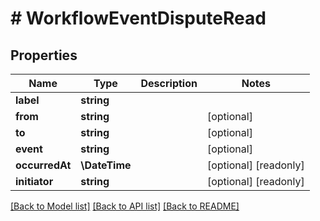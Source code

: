 # # WorkflowEventDisputeRead

## Properties

Name | Type | Description | Notes
------------ | ------------- | ------------- | -------------
**label** | **string** |  |
**from** | **string** |  | [optional]
**to** | **string** |  | [optional]
**event** | **string** |  | [optional]
**occurredAt** | **\DateTime** |  | [optional] [readonly]
**initiator** | **string** |  | [optional] [readonly]

[[Back to Model list]](../../README.md#models) [[Back to API list]](../../README.md#endpoints) [[Back to README]](../../README.md)
